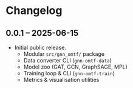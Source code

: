 # Changelog

## 0.0.1 – 2025-06-15
* Initial public release.
  * Modular `src/gnn_omtf/` package
  * Data converter CLI (`gnn-omtf-data`)
  * Model zoo (GAT, GCN, GraphSAGE, MPL)
  * Training loop & CLI (`gnn-omtf-train`)
  * Metrics & visualisation utilities
